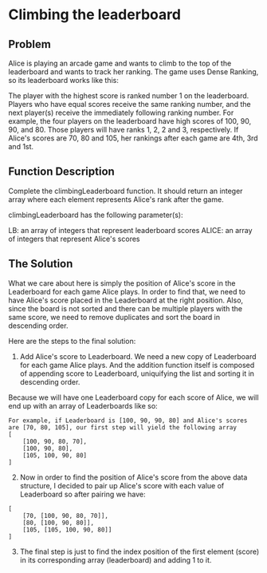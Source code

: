 # Climbing the leaderboard

## Problem

Alice is playing an arcade game and wants to climb to the top of the leaderboard and wants to track her ranking. The game uses Dense Ranking, so its leaderboard works like this:

The player with the highest score is ranked number 1 on the leaderboard.
Players who have equal scores receive the same ranking number, and the next player(s) receive the immediately following ranking number.
For example, the four players on the leaderboard have high scores of 100, 90, 90, and 80. Those players will have ranks 1, 2, 2 and 3, respectively. If Alice's scores are 70, 80 and 105, her rankings after each game are 4th, 3rd  and 1st.

## Function Description

Complete the climbingLeaderboard function. It should return an integer array where each element represents Alice's rank after the game.

climbingLeaderboard has the following parameter(s):

LB: an array of integers that represent leaderboard scores
ALICE: an array of integers that represent Alice's scores

## The Solution

What we care about here is simply the position of Alice's score in the Leaderboard for each game Alice plays. In order to find that, we need to have Alice's score placed in the Leaderboard at the right position. Also, since the board is not sorted and there can be multiple players with the same score, we need to remove duplicates and sort the board in descending order. 

Here are the steps to the final solution:
1. Add Alice's score to Leaderboard. We need a new copy of Leaderboard for each game Alice plays. And the addition function itself is composed of appending score to Leaderboard, uniquifying the list and sorting it in descending order. 

Because we will have one Leaderboard copy for each score of Alice, we will end up with an array of Leaderboards like so:
```
For example, if Leaderboard is [100, 90, 90, 80] and Alice's scores are [70, 80, 105], our first step will yield the following array
[
    [100, 90, 80, 70],
    [100, 90, 80],
    [105, 100, 90, 80]
]
```
2. Now in order to find the position of Alice's score from the above data structure, I decided to pair up Alice's score with each value of Leaderboard so after pairing we have:

```
[
    [70, [100, 90, 80, 70]],
    [80, [100, 90, 80]],
    [105, [105, 100, 90, 80]]
]
```
3. The final step is just to find the index position of the first element (score) in its corresponding array (leaderboard) and adding 1 to it.

